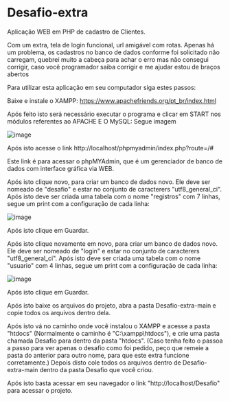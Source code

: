 # Desafio-extra

Aplicação WEB em PHP de cadastro de Clientes.

Com um extra, tela de login funcional, url amigável com rotas.
Apenas há um problema, os cadastros no banco de dados conforme foi solicitado não carregam, quebrei muito a cabeça para achar o erro mas não consegui corrigir, caso você programador saiba corrigir e me ajudar estou de braços abertos

Para utilizar esta aplicação em seu computador siga estes passos:

Baixe e instale o XAMPP:
https://www.apachefriends.org/pt_br/index.html

Após feito isto será necessário executar o programa e clicar em START nos módulos referentes ao APACHE E O MySQL: Segue imagem

![image](https://user-images.githubusercontent.com/90906766/235634479-7c34042c-cd02-4320-af9a-c57745adf320.png)

Após isto acesse o link
http://localhost/phpmyadmin/index.php?route=/#

Este link é para acessar o phpMYAdmin, que é um gerenciador de banco de dados com interface gráfica via WEB.

Após isto clique novo, para criar um banco de dados novo.
Ele deve ser nomeado de "desafio" e estar no conjunto de caracterers "utf8_general_ci".
Após isto deve ser criada uma tabela com o nome "registros" com 7 linhas, segue um print com a configuração de cada linha:

![image](https://user-images.githubusercontent.com/90906766/235648609-ec093422-6174-4cea-9e1c-c9c2aeda87e8.png)

Após isto clique em Guardar.

Após isto clique novamente em novo, para criar um banco de dados novo.
Ele deve ser nomeado de "login" e estar no conjunto de caracterers "utf8_general_ci".
Após isto deve ser criada uma tabela com o nome "usuario" com 4 linhas, segue um print com a configuração de cada linha:

![image](https://user-images.githubusercontent.com/90906766/235651621-66e08bf8-284e-4fb7-ab19-7781fb52769b.png)

Após isto clique em Guardar.

Após isto baixe os arquivos do projeto, abra a pasta Desafio-extra-main e copie todos os arquivos dentro dela. 

Após isto vá no caminho onde você instalou o XAMPP e acesse a pasta "htdocs" (Normalmente o caminho é "C:\xampp\htdocs"), e crie uma pasta chamada Desafio para dentro da pasta "htdocs". (Caso tenha feito o passoa a passo para ver apenas o desafio como foi pedido, peço que remeie a pasta do anterior para outro nome, para que este extra funcione corretamente.)
Depois disto cole todos os arquivos dentro de Desafio-extra-main dentro da pasta Desafio que você criou.

Após isto basta acessar em seu navegador o link "http://localhost/Desafio" para acessar o projeto.
